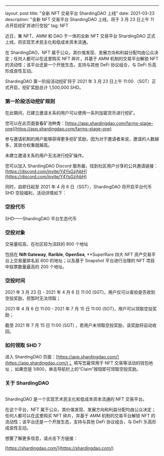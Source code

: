 ---
layout: post
title: "全新 NFT 交易平台 ShardingDAO 上线"
date: 2021-03-23 
description: "全新 NFT 交易平台 ShardingDAO 上线，将于 3 月 23 日上午 11 点开启挖矿并进行空投"
tag: NFT

近日，集 NFT、AMM 和 DAO 于一体的全新 NFT 交易平台 ShardingDAO 正式上线，将实现艺术民主化和低成本资本流通。

在 ShardingDAO，NFT 属于公众，其价值发现、发展方向和利益分配均由公众决定；任何人都可以在这里购买 NFT 碎片，并基于 AMM 机制的交易平台解锁 NFT 的流动性；该平台还是一个开放生态，支持与其他 DeFi 协议组合，与 DeFi 乐高形成良性互动。

ShardingDAO 第一阶段活动挖矿将于 2021 年 3 月 23 日上午 11:00 （SGT）正式开启，挖矿奖励总计 1,500,000 SHD。

### 第一阶段活动挖矿规则

在此期间，已建立邀请关系的用户可以使用一系列加密货币进行挖矿。

您可以在此页面查看矿池种类：[https://app.shardingdao.com/farms-stage-one](https://app.shardingdao.com/farms-stage-one)

参与邀请机制的用户能够获得更多挖矿奖励，因为对于邀请者来说，邀请的人数越多，其锁仓权重就越高。

未建立邀请关系的用户无法进行挖矿操作。

您可以加入 ShardingDAO Discord 服务器，找到社区用户分享的公共邀请链接：[https://discord.com/invite/Y4YsGzjhbH](https://discord.com/invite/Y4YsGzjhbH)

同时，自即日起至 2021 年 4 月 6 日（SGT），ShardingDAO 将开启平台代币 SHD 空投福利，活动详情如下：

### 空投代币

SHD——ShardingDAO 平台生态代币

### 空投对象

交易量较高、在社区较为活跃的 800 个地址

包括在 **Nift Gateway**, **Rarible**, **OpenSea**, **SuperRare 四大 NFT 资产交易平台上交易量排名前 600 的地址；以及基于 Snapshot 平台进行治理的 NFT 项目中投票数量最高的 200 个地址。

### 空投时间

2021 年 3 月 23 日 - 2021 年 4 月 6 日 11:00 (SGT)，用户仅可以查验是否收到空投奖励，但暂时无法领取；

2021 年 4 月 6 日 11:00 - 2021 年 7 月 15 日 11:00 (SGT)，用户可以领取空投奖励；

截至 2021 年 7 月 15 日 11:00 (SGT) ，若用户未领取空投奖励，该奖励将自动收回。

### 如何领取 SHD？

进入 ShardingDAO 页面：[https://app.shardingdao.com/](https://app.shardingdao.com/)；
填写您最常用于 NFT 交易等活动的钱包地址；
如果您是 1/800，单击导航栏上的“Claim”按钮即可领取空投奖励。

### 关于 ShardingDAO

![]()

ShardingDAO 是一个实现艺术民主化和低成本资本流通的 NFT 交易平台。

在这个平台，NFT 属于公众，其价值发现、发展方向和利益分配均由公众决定；任何人都可以在这里购买 NFT 碎片，并基于 AMM 机制的交易平台解锁 NFT 的流动性；该平台还是一个开放生态，支持与其他 DeFi 协议组合，与 DeFi 乐高形成良性互动。

想要了解更多信息，请点击下方链接：

[https://shardingdao.com/](https://shardingdao.com/)
